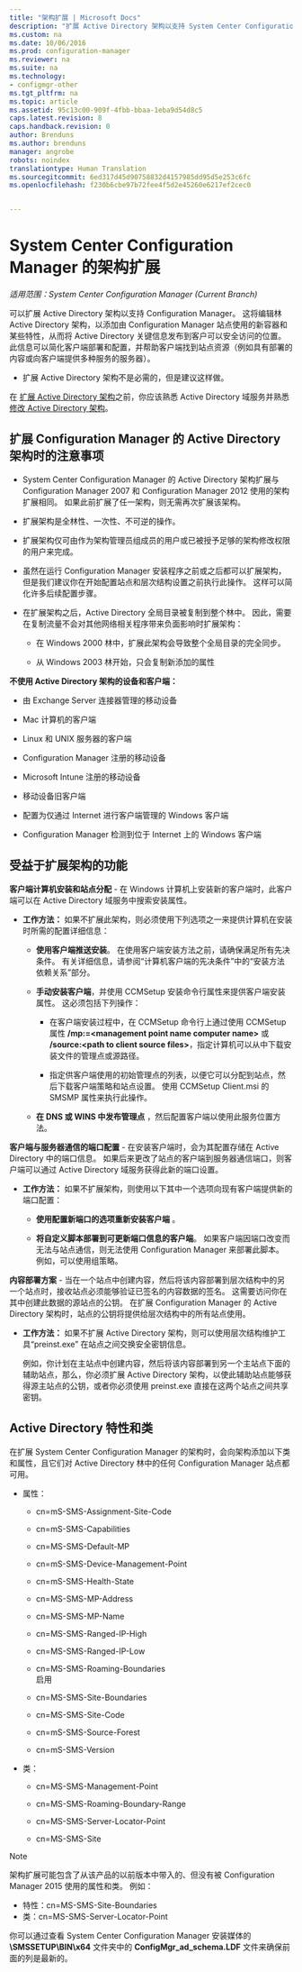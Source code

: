 ```yaml
---
title: "架构扩展 | Microsoft Docs"
description: "扩展 Active Directory 架构以支持 System Center Configuration Manager。"
ms.custom: na
ms.date: 10/06/2016
ms.prod: configuration-manager
ms.reviewer: na
ms.suite: na
ms.technology:
- configmgr-other
ms.tgt_pltfrm: na
ms.topic: article
ms.assetid: 95c13c00-909f-4fbb-bbaa-1eba9d54d8c5
caps.latest.revision: 8
caps.handback.revision: 0
author: Brenduns
ms.author: brenduns
manager: angrobe
robots: noindex
translationtype: Human Translation
ms.sourcegitcommit: 6ed317d45d90758832d4157985dd95d5e253c6fc
ms.openlocfilehash: f230b6cbe97b72fee4f5d2e45260e6217ef2cec0


---
```

# <a name="schema-extensions-for-system-center-configuration-manager"></a>System Center Configuration Manager 的架构扩展

*适用范围：System Center Configuration Manager (Current Branch)*

可以扩展 Active Directory 架构以支持 Configuration Manager。 这将编辑林 Active Directory 架构，以添加由 Configuration Manager 站点使用的新容器和某些特性，从而将 Active Directory 关键信息发布到客户可以安全访问的位置。  此信息可以简化客户端部署和配置，并帮助客户端找到站点资源（例如具有部署的内容或向客户端提供多种服务的服务器）。  

-   扩展 Active Directory 架构不是必需的，但是建议这样做。  

在 [扩展 Active Directory 架构](https://msdnstage.redmond.corp.microsoft.com/en-US/library/mt345589\(TechNet.10\).aspx)之前，你应该熟悉 Active Directory 域服务并熟悉 [修改 Active Directory 架构](https://technet.microsoft.com/library/cc759402\(v=ws.10\).aspx)。  

## <a name="considerations-for-extending-the-active-directory-schema-for-configuration-manager"></a>扩展 Configuration Manager 的 Active Directory 架构时的注意事项  

-   System Center Configuration Manager 的 Active Directory 架构扩展与 Configuration Manager 2007 和 Configuration Manager 2012 使用的架构扩展相同。 如果此前扩展了任一架构，则无需再次扩展该架构。  

-   扩展架构是全林性、一次性、不可逆的操作。  

-   扩展架构仅可由作为架构管理员组成员的用户或已被授予足够的架构修改权限的用户来完成。  

-   虽然在运行 Configuration Manager 安装程序之前或之后都可以扩展架构，但是我们建议你在开始配置站点和层次结构设置之前执行此操作。  这样可以简化许多后续配置步骤。  

-   在扩展架构之后，Active Directory 全局目录被复制到整个林中。 因此，需要在复制流量不会对其他网络相关程序带来负面影响时扩展架构：  

    -   在 Windows 2000 林中，扩展此架构会导致整个全局目录的完全同步。  

    -   从 Windows 2003 林开始，只会复制新添加的属性  

**不使用 Active Directory 架构的设备和客户端：**  

-   由 Exchange Server 连接器管理的移动设备  

-   Mac 计算机的客户端  

-   Linux 和 UNIX 服务器的客户端  

-   Configuration Manager 注册的移动设备  

-   Microsoft Intune 注册的移动设备  

-   移动设备旧客户端  

-   配置为仅通过 Internet 进行客户端管理的 Windows 客户端  

-   Configuration Manager 检测到位于 Internet 上的 Windows 客户端  

## <a name="capabilities-that-benefit-from-extending-the-schema"></a>受益于扩展架构的功能  
**客户端计算机安装和站点分配** - 在 Windows 计算机上安装新的客户端时，此客户端可以在 Active Directory 域服务中搜索安装属性。  

-   **工作方法：** 如果不扩展此架构，则必须使用下列选项之一来提供计算机在安装时所需的配置详细信息：  

    -   <bpt id="p1">**</bpt>使用客户端推送安装**。 在使用客户端安装方法之前，请确保满足所有先决条件。 有关详细信息，请参阅“计算机客户端的先决条件”中的“安装方法依赖关系”部分。  

    -   **手动安装客户端**，并使用 CCMSetup 安装命令行属性来提供客户端安装属性。 这必须包括下列操作：  

        -   在客户端安装过程中，在 CCMSetup 命令行上通过使用 CCMSetup 属性 **/mp:=&lt;management point name computer name\>** 或 **/source:&lt;path to client source files\>**，指定计算机可以从中下载安装文件的管理点或源路径。  

        -   指定供客户端使用的初始管理点的列表，以便它可以分配到站点，然后下载客户端策略和站点设置。 使用 CCMSetup Client.msi 的 SMSMP 属性来执行此操作。  

    -   **在 DNS 或 WINS 中发布管理点** ，然后配置客户端以使用此服务位置方法。  

**客户端与服务器通信的端口配置** - 在安装客户端时，会为其配置存储在 Active Directory 中的端口信息。 如果后来更改了站点的客户端到服务器通信端口，则客户端可以通过 Active Directory 域服务获得此新的端口设置。  

-   **工作方法：** 如果不扩展架构，则使用以下其中一个选项向现有客户端提供新的端口配置：  

    -   **使用配置新端口的选项重新安装客户端** 。  

    -   **将自定义脚本部署到可更新端口信息的客户端**。 如果客户端因端口改变而无法与站点通信，则无法使用 Configuration Manager 来部署此脚本。 例如，可以使用组策略。  

**内容部署方案** - 当在一个站点中创建内容，然后将该内容部署到层次结构中的另一个站点时，接收站点必须能够验证已签名的内容数据的签名。 这需要访问你在其中创建此数据的源站点的公钥。 在扩展 Configuration Manager 的 Active Directory 架构时，站点的公钥将提供给层次结构中的所有站点使用。  

-   **工作方法：** 如果不扩展 Active Directory 架构，则可以使用层次结构维护工具“preinst.exe” 在站点之间交换安全密钥信息。  

     例如，你计划在主站点中创建内容，然后将该内容部署到另一个主站点下面的辅助站点，那么，你必须扩展 Active Directory 架构，以使此辅助站点能够获得源主站点的公钥，或者你必须使用 preinst.exe 直接在这两个站点之间共享密钥。  

## <a name="active-directory-attributes-and-classes"></a>Active Directory 特性和类  
在扩展 System Center Configuration Manager 的架构时，会向架构添加以下类和属性，且它们对 Active Directory 林中的任何 Configuration Manager 站点都可用。  

-   属性：  

    -   cn=mS-SMS-Assignment-Site-Code  

    -   cn=mS-SMS-Capabilities  

    -   cn=MS-SMS-Default-MP  

    -   cn=mS-SMS-Device-Management-Point  

    -   cn=mS-SMS-Health-State  

    -   cn=MS-SMS-MP-Address  

    -   cn=MS-SMS-MP-Name  

    -   cn=MS-SMS-Ranged-IP-High  

    -   cn=MS-SMS-Ranged-IP-Low  

    -   cn=MS-SMS-Roaming-Boundaries  
        启用  

    -   cn=MS-SMS-Site-Boundaries  

    -   cn=MS-SMS-Site-Code  

    -   cn=mS-SMS-Source-Forest  

    -   cn=mS-SMS-Version  

-   类：  

    -   cn=MS-SMS-Management-Point  

    -   cn=MS-SMS-Roaming-Boundary-Range  

    -   cn=MS-SMS-Server-Locator-Point  

    -   cn=MS-SMS-Site  

> [!NOTE]  
>  架构扩展可能包含了从该产品的以前版本中带入的、但没有被 Configuration Manager 2015 使用的属性和类。 例如：  
>   
>  -   特性：cn=MS-SMS-Site-Boundaries  
> -   类：cn=MS-SMS-Server-Locator-Point  

你可以通过查看 System Center Configuration Manager 安装媒体的 **\SMSSETUP\BIN\x64** 文件夹中的 **ConfigMgr_ad_schema.LDF** 文件来确保前面的列是最新的。  



<!--HONumber=Dec16_HO3-->



